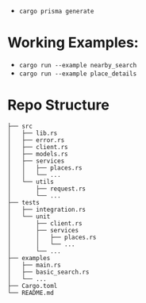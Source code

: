* `cargo prisma generate`
# Working Examples:
* `cargo run --example nearby_search`
* `cargo run --example place_details`

# Repo Structure

    ├── src
    │   ├── lib.rs
    │   ├── error.rs
    │   ├── client.rs
    │   ├── models.rs
    │   ├── services
    │   │   ├── places.rs
    │   │   └── ...
    │   └── utils
    │       ├── request.rs
    │       └── ...
    ├── tests
    │   ├── integration.rs
    │   └── unit
    │       ├── client.rs
    │       ├── services
    │       │   ├── places.rs
    │       │   └── ...
    │       └── ...
    ├── examples
    │   ├── main.rs
    │   ├── basic_search.rs
    │   └── ...
    ├── Cargo.toml
    └── README.md
